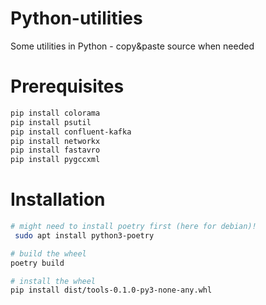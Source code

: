 # Python-utilities

Some utilities in Python - copy&amp;paste source when needed

# Prerequisites

```bash
pip install colorama
pip install psutil
pip install confluent-kafka
pip install networkx
pip install fastavro
pip install pygccxml
```

# Installation

```bash
# might need to install poetry first (here for debian)!
 sudo apt install python3-poetry
```
```bash
# build the wheel
poetry build

# install the wheel
pip install dist/tools-0.1.0-py3-none-any.whl
```